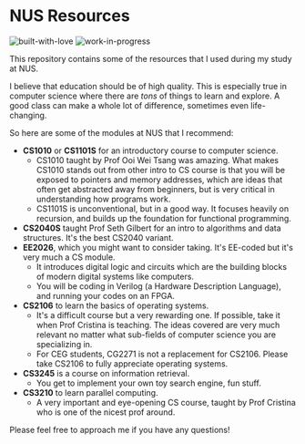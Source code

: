 # NUS Resources

![built-with-love](https://forthebadge.com/images/badges/built-with-love.svg) ![work-in-progress](https://user-images.githubusercontent.com/69445142/133667291-1a66d1a2-2ae0-4ecf-bd64-475bf3c71db4.png)

This repository contains some of the resources that I used during my study at NUS.

I believe that education should be of high quality. This is especially true in computer science where there are *tons* of things to learn and explore. A good class can make a whole lot of difference, sometimes even life-changing.

So here are some of the modules at NUS that I recommend:

- **CS1010** or **CS1101S** for an introductory course to computer science.
  - CS1010 taught by Prof Ooi Wei Tsang was amazing. What makes CS1010 stands out from other intro to CS course is that you will be exposed to pointers and memory addresses, which are ideas that often get abstracted away from beginners, but is very critical in understanding how programs work.
  - CS1101S is unconventional, but in a good way. It focuses heavily on recursion, and builds up the foundation for functional programming.
- **CS2040S** taught Prof Seth Gilbert for an intro to algorithms and data structures. It's the best CS2040 variant.
- **EE2026**, which you might want to consider taking. It's EE-coded but it's very much a CS module.
  - It introduces digital logic and circuits which are the building blocks of modern digital systems like computers.
  - You will be coding in Verilog (a Hardware Description Language), and running your codes on an FPGA.
- **CS2106** to learn the basics of operating systems.
  - It's a difficult course but a very rewarding one. If possible, take it when Prof Cristina is teaching. The ideas covered are very much relevant no matter what sub-fields of computer science you are specializing in.
  - For CEG students, CG2271 is not a replacement for CS2106. Please take CS2106 to fully appreciate operating systems.
- **CS3245** is a course on information retrieval.
  - You get to implement your own toy search engine, fun stuff.
- **CS3210** to learn parallel computing.
  - A very important and eye-opening CS course, taught by Prof Cristina who is one of the nicest prof around.

Please feel free to approach me if you have any questions!
